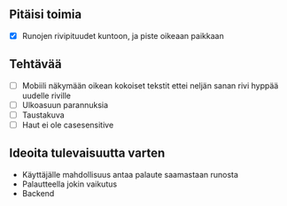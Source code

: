 ## Pitäisi toimia
- [x] Runojen rivipituudet kuntoon, ja piste oikeaan paikkaan

## Tehtävää 
- [ ] Mobiili näkymään oikean kokoiset tekstit ettei neljän sanan rivi hyppää uudelle riville
- [ ] Ulkoasuun parannuksia
- [ ] Taustakuva
- [ ] Haut ei ole casesensitive

## Ideoita tulevaisuutta varten

* Käyttäjälle mahdollisuus antaa palaute saamastaan runosta
* Palautteella jokin vaikutus
* Backend



